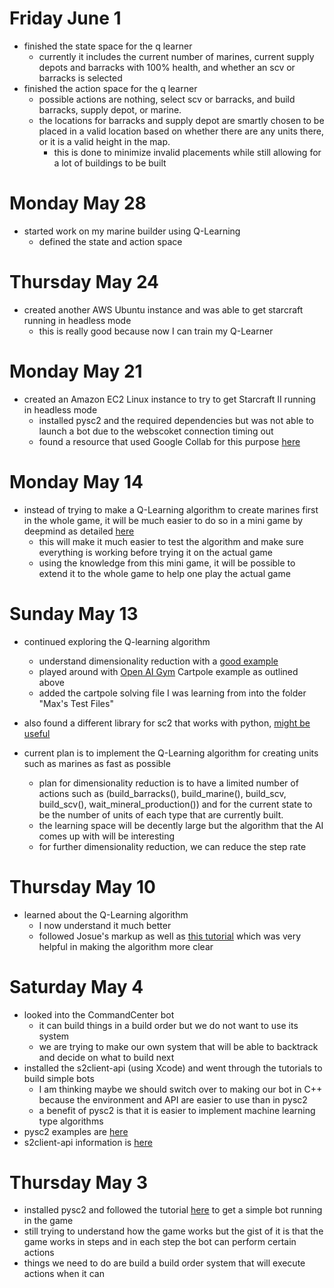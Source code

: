 # Friday June 1
- finished the state space for the q learner
    - currently it includes the current number of marines, current supply depots and barracks with 100% health, and whether an scv or barracks is selected
- finished the action space for the q learner
    - possible actions are nothing, select scv or barracks, and build barracks, supply depot, or marine.
    - the locations for barracks and supply depot are smartly chosen to be placed in a valid location based on whether there are any units there, or it is a valid height in the map.
        - this is done to minimize invalid placements while still allowing for a lot of buildings to be built

# Monday May 28
- started work on my marine builder using Q-Learning
    - defined the state and action space

# Thursday May 24
- created another AWS Ubuntu instance and was able to get starcraft running in headless mode
    - this is really good because now I can train my Q-Learner

# Monday May 21
- created an Amazon EC2 Linux instance to try to get Starcraft II running in headless mode
    - installed pysc2 and the required dependencies but was not able to launch a bot due to the webscoket connection timing out
    - found a resource that used Google Collab for this purpose [here](https://medium.com/@n0mad/how-i-trained-starcraft-2-ais-using-googles-free-gpus-44bc635b0418)

# Monday May 14
- instead of trying to make a Q-Learning algorithm to create marines first in the whole game, it will be much easier to do so in a mini game by deepmind as detailed [here](https://github.com/deepmind/pysc2/blob/master/docs/mini_games.md#buildmarines)
    - this will make it much easier to test the algorithm and make sure everything is working before trying it on the actual game
    - using the knowledge from this mini game, it will be possible to extend it to the whole game to help one play the actual game

# Sunday May 13
- continued exploring the Q-learning algorithm
    - understand dimensionality reduction with a [good example](https://dev.to/n1try/cartpole-with-q-learning---first-experiences-with-openai-gym)
    - played around with [Open AI Gym](http://gym.openai.com) Cartpole example as outlined above
    - added the cartpole solving file I was learning from into the folder "Max's Test Files"
- also found a different library for sc2 that works with python, [might be useful](https://github.com/Dentosal/python-sc2)

- current plan is to implement the Q-Learning algorithm for creating units such as marines as fast as possible
    - plan for dimensionality reduction is to have a limited number of actions such as (build_barracks(), build_marine(), build_scv, build_scv(), wait_mineral_production()) and for the current state to be the number of units of each type that are currently built.
    - the learning space will be decently large but the algorithm that the AI comes up with will be interesting
    - for further dimensionality reduction, we can reduce the step rate

# Thursday May 10
- learned about the Q-Learning algorithm
    - I now understand it much better
    - followed Josue's markup as well as [this tutorial](http://mnemstudio.org/path-finding-q-learning-tutorial.htm) which was very helpful in making the algorithm more clear

# Saturday May 4
 - looked into the CommandCenter bot
    - it can build things in a build order but we do not want to use its system
    - we are trying to make our own system that will be able to backtrack and decide on what to build next
- installed the s2client-api (using Xcode) and went through the tutorials to build simple bots
    - I am thinking maybe we should switch over to making our bot in C++ because the environment and API are easier to use than in pysc2
    - a benefit of pysc2 is that it is easier to implement machine learning type algorithms
- pysc2 examples are [here](https://github.com/skjb/pysc2-tutorial)
- s2client-api information is [here](https://github.com/Blizzard/s2client-api/blob/master/docs/building.md)

# Thursday May 3
 - installed pysc2 and followed the tutorial [here](https://chatbotslife.com/building-a-basic-pysc2-agent-b109cde1477c) to get a simple bot running in the game
 - still trying to understand how the game works but the gist of it is that the game works in steps and in each step the bot can perform certain actions
 - things we need to do are build a build order system that will execute actions when it can
